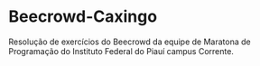 # Beecrowd-Caxingo
Resolução de exercícios do Beecrowd da equipe de Maratona de Programação do Instituto Federal do Piauí campus Corrente.
